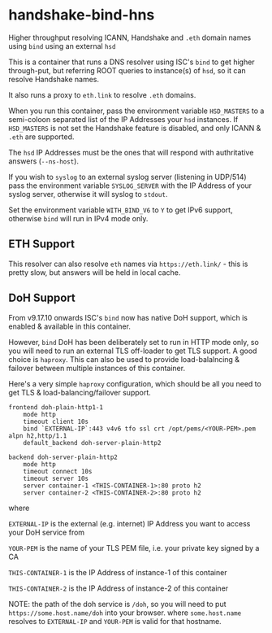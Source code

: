 # handshake-bind-hns

Higher throughput resolving ICANN, Handshake and `.eth` domain names using `bind` using an external `hsd`

This is a container that runs a DNS resolver using ISC's `bind` to get higher through-put,
but referring ROOT queries to instance(s) of `hsd`, so it can resolve Handshake names.

It also runs a proxy to `eth.link` to resolve `.eth` domains.

When you run this container, pass the environment variable `HSD_MASTERS` to a semi-coloon separated list of the IP Addresses your `hsd` instances.
If `HSD_MASTERS` is not set the Handshake feature is disabled, and only ICANN & `.eth` are supported.

The `hsd` IP Addresses must be the ones that will respond with authritative answers (`--ns-host`).

If you wish to `syslog` to an external syslog server (listening in UDP/514) pass the environment variable `SYSLOG_SERVER` 
with the IP Address of your syslog server, otherwise it will syslog to `stdout`.

Set the environment variable `WITH_BIND_V6` to `Y` to get IPv6 support, otherwise `bind` will run in IPv4 mode only.


## ETH Support

This resolver can also resolve `eth` names via `https://eth.link/` - this is pretty slow, but answers will be held in local cache.


## DoH Support

From v9.17.10 onwards ISC's `bind` now has native DoH support, which is enabled & available in this container.

However, `bind` DoH has been deliberately set to run in HTTP mode only, so you will need to run an external TLS off-loader
to get TLS support. A good choice is `haproxy`. This can also be used to provide load-balalncing & failover
between multiple instances of this container.

Here's a very simple `haproxy` configuration, which should be all you need to get TLS & load-balancing/failover support.

	frontend doh-plain-http1-1
		mode http
		timeout client 10s
		bind `EXTERNAL-IP`:443 v4v6 tfo ssl crt /opt/pems/<YOUR-PEM>.pem alpn h2,http/1.1
		default_backend doh-server-plain-http2

	backend doh-server-plain-http2
		mode http
		timeout connect 10s
		timeout server 10s
		server container-1 <THIS-CONTAINER-1>:80 proto h2
		server container-2 <THIS-CONTAINER-2>:80 proto h2

where

`EXTERNAL-IP` is the external (e.g. internet) IP Address you want to access your DoH service from

`YOUR-PEM` is the name of your TLS PEM file, i.e. your private key signed by a CA

`THIS-CONTAINER-1` is the IP Address of instance-1 of this container

`THIS-CONTAINER-2` is the IP Address of instance-2 of this container

NOTE: the path of the doh service is `/doh`, so you will need to put `https://some.host.name/doh` into your browser.
where `some.host.name` resolves to `EXTERNAL-IP` and `YOUR-PEM` is valid for that hostname.
